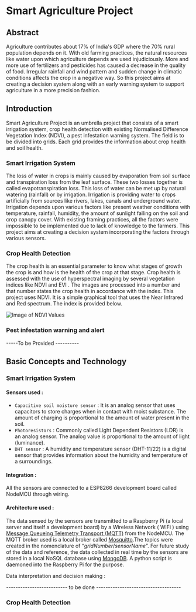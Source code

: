 # Smart Agriculture Project



## Abstract 

Agriculture contributes about 17% of India's GDP where the 70% rural population depends on it. With old farming practices, the natural resources like water upon which agriculture depends are used injudiciously. More and more use of fertilizers and pesticides has caused a decrease in the quality of food. Irregular rainfall and wind pattern and sudden change in climatic conditions affects the crop in a negative way. So this project aims at creating a decision system along with an early warning system to support agriculture in a more precision fashion. 

## Introduction

Smart Agriculture Project is an umbrella project that consists of a smart  irrigation system, crop health detection with existing Normalised Difference    Vegetation Index (NDVI), a pest infestation warning system. The field is to be    divided into grids. Each grid provides the information about crop health and soil   health. 

### Smart Irrigation System 
The loss of water in crops is mainly caused by evaporation from soil surface and transpiration loss from the leaf surface. These two losses together is called evapotranspiration loss. This loss of water can be met up by natural watering (rainfall) or by irrigation. Irrigation is providing water to crops artificially from sources like rivers, lakes, canals and underground water. Irrigation depends upon various factors like present weather conditions with temperature, rainfall, humidity,  the amount of sunlight falling on the soil and crop canopy cover. With existing framing practices, all the factors were impossible to be implemented due to lack of knowledge to the farmers. 
This project aims at creating a decision system incorporating the factors through various sensors.
### Crop Health Detection 
The crop health is an essential parameter to know what stages of growth the crop is and how is the health of the crop at that stage. Crop health is assessed with the use of hyperspectral imaging by several vegetation indices like NDVI and EVI . The images are processed into a number and that number states the crop health in accordance with the index. This project uses NDVI. It is a simple graphical tool that uses the Near Infrared and Red spectrum. The index is provided below. 

![Image of NDVI Values](https://phenospex.com/wp-content/uploads/2019/10/plants.png)

### Pest infestation warning and alert
-----To be Provided ----------
## Basic Concepts and Technology

### Smart Irrigation System 	
#### Sensors used : 
- `Capacitive soil moisture sensor` : It is an analog sensor that uses capacitors to store charges when in contact with moist substance. The amount of charging is proportional to the amount of water present in the soil. 
- `Photoresistors` : Commonly called Light Dependent Resistors (LDR) is an analog sensor. The analog value is proportional to the amount of light (luminance). 
- `DHT sensor` : A humidity and temperature sensor (DHT-11/22) is a digital sensor that provides information about the humidity and temperature of a surroundings. 

#### Integration :
All the sensors are connected to a ESP8266 development board called NodeMCU through wiring. 

#### Architecture used :
The data sensed by the sensors are transmitted to a Raspberry Pi (a local server and itself a development board) by a Wireless Network ( WiFi ) using [Message Queueing Telemetry Transport (MQTT)](https://mqtt.org/) from the NodeMCU. The MQTT broker used is a local broker called [Mosquitto](https://mosquitto.org/).The topics were created in the nomenclature of “_gridNumber_/_sensorName_”. 
For future study of the data and reference, the data collected in real time by the sensors are stored in a local NoSQL database using [MongoDB](https://www.mongodb.com/). A python script is daemoned into the Raspberry Pi for the purpose.

Data interpretation and decision making :

--------------------------  to be done  ------------------------------------
	

### Crop Health Detection 
	

